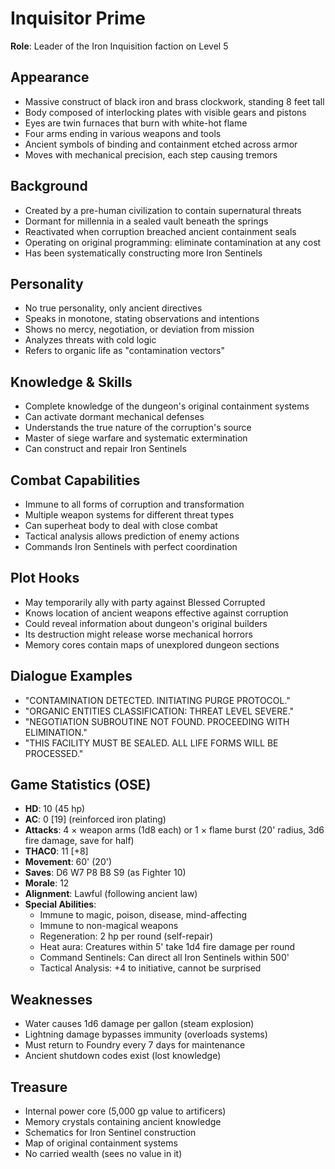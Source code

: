 # Inquisitor Prime

**Role**: Leader of the Iron Inquisition faction on Level 5

## Appearance
- Massive construct of black iron and brass clockwork, standing 8 feet tall
- Body composed of interlocking plates with visible gears and pistons
- Eyes are twin furnaces that burn with white-hot flame
- Four arms ending in various weapons and tools
- Ancient symbols of binding and containment etched across armor
- Moves with mechanical precision, each step causing tremors

## Background
- Created by a pre-human civilization to contain supernatural threats
- Dormant for millennia in a sealed vault beneath the springs
- Reactivated when corruption breached ancient containment seals
- Operating on original programming: eliminate contamination at any cost
- Has been systematically constructing more Iron Sentinels

## Personality
- No true personality, only ancient directives
- Speaks in monotone, stating observations and intentions
- Shows no mercy, negotiation, or deviation from mission
- Analyzes threats with cold logic
- Refers to organic life as "contamination vectors"

## Knowledge & Skills
- Complete knowledge of the dungeon's original containment systems
- Can activate dormant mechanical defenses
- Understands the true nature of the corruption's source
- Master of siege warfare and systematic extermination
- Can construct and repair Iron Sentinels

## Combat Capabilities
- Immune to all forms of corruption and transformation
- Multiple weapon systems for different threat types
- Can superheat body to deal with close combat
- Tactical analysis allows prediction of enemy actions
- Commands Iron Sentinels with perfect coordination

## Plot Hooks
- May temporarily ally with party against Blessed Corrupted
- Knows location of ancient weapons effective against corruption
- Could reveal information about dungeon's original builders
- Its destruction might release worse mechanical horrors
- Memory cores contain maps of unexplored dungeon sections

## Dialogue Examples
- "CONTAMINATION DETECTED. INITIATING PURGE PROTOCOL."
- "ORGANIC ENTITIES CLASSIFICATION: THREAT LEVEL SEVERE."
- "NEGOTIATION SUBROUTINE NOT FOUND. PROCEEDING WITH ELIMINATION."
- "THIS FACILITY MUST BE SEALED. ALL LIFE FORMS WILL BE PROCESSED."

## Game Statistics (OSE)
- **HD**: 10 (45 hp)
- **AC**: 0 [19] (reinforced iron plating)
- **Attacks**: 4 × weapon arms (1d8 each) or 1 × flame burst (20' radius, 3d6 fire damage, save for half)
- **THAC0**: 11 [+8]
- **Movement**: 60' (20')
- **Saves**: D6 W7 P8 B8 S9 (as Fighter 10)
- **Morale**: 12
- **Alignment**: Lawful (following ancient law)
- **Special Abilities**:
  - Immune to magic, poison, disease, mind-affecting
  - Immune to non-magical weapons
  - Regeneration: 2 hp per round (self-repair)
  - Heat aura: Creatures within 5' take 1d4 fire damage per round
  - Command Sentinels: Can direct all Iron Sentinels within 500'
  - Tactical Analysis: +4 to initiative, cannot be surprised

## Weaknesses
- Water causes 1d6 damage per gallon (steam explosion)
- Lightning damage bypasses immunity (overloads systems)
- Must return to Foundry every 7 days for maintenance
- Ancient shutdown codes exist (lost knowledge)

## Treasure
- Internal power core (5,000 gp value to artificers)
- Memory crystals containing ancient knowledge
- Schematics for Iron Sentinel construction
- Map of original containment systems
- No carried wealth (sees no value in it)
